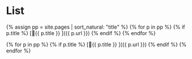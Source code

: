 List
====

{% assign pp = site.pages | sort_natural: "title" %}
{% for p in pp %} {% if p.title %} [🔹{{ p.title }}  ]({{ p.url }}) {% endif %} {% endfor %}

{% for p in pp %} {% if p.title %} 
[🔹{{ p.title }}  ]({{ p.url }}) 
{% endif %} {% endfor %}
